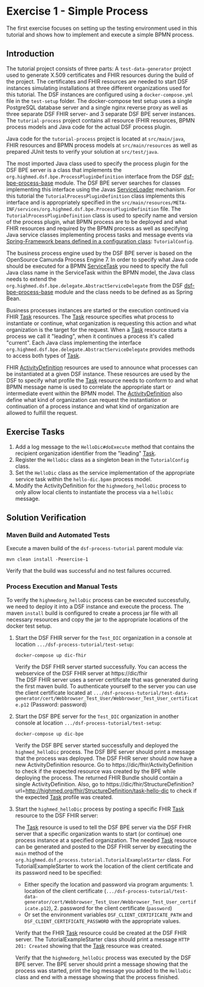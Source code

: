 # Exercise 1 - Simple Process
The first exercise focuses on setting up the testing environment used in this tutorial and shows how to implement and execute a simple BPMN process.

## Introduction
The tutorial project consists of three parts: A `test-data-generator` project used to generate X.509 certificates and FHIR resources during the build of the project. The certificates and FHIR resources are needed to start DSF instances simulating installations at three different organizations used for this tutorial. The DSF instances are configured using a `docker-compose.yml` file in the `test-setup` folder. The docker-compose test setup uses a single PostgreSQL database server and a single nginx reverse proxy as well as three separate DSF FHIR server- and 3 separate DSF BPE server instances. The `tutorial-process` project contains all resource (FHIR resources, BPMN process models and Java code for the actual DSF process plugin.

Java code for the `tutorial-process` project is located at `src/main/java`, FHIR resources and BPMN process models at `src/main/resources` as well as prepared JUnit tests to verify your solution at `src/test/java`.

The most imported Java class used to specify the process plugin for the DSF BPE server is a class that implements the `org.highmed.dsf.bpe.ProcessPluginDefinition` interface from the DSF [dsf-bpe-process-base](https://github.com/highmed/highmed-dsf/packages/503054) module. The DSF BPE server searches for classes implementing this interface using the Javas [ServiceLoader](https://docs.oracle.com/en/java/javase/11/docs/api/java.base/java/util/ServiceLoader.html) mechanism. For this tutorial the `TutorialProcessPluginDefinition` class implements this interface and is appropriately specified in the `src/main/resources/META-INF/services/org.highmed.dsf.bpe.ProcessPluginDefinition` file. The `TutorialProcessPluginDefinition` class is used to specify name and version of the process plugin, what BPMN process are to be deployed and what FHIR resources and required by the BPMN process as well as specifying Java service classes implementing process tasks and message events via [Spring-Framework beans defined in a configuration class](https://docs.spring.io/spring-framework/docs/current/reference/html/core.html#beans-java-basic-concepts): `TutorialConfig`.

The business process engine used by the DSF BPE server is based on the OpenSource Camunda Process Engine 7. In order to specify what Java code should be executed for a BPMN [ServiceTask](https://docs.camunda.org/manual/7.17/reference/bpmn20/tasks/service-task/) you need to specify the full Java class name in the ServiceTask within the BPMN model, the Java class needs to extend the `org.highmed.dsf.bpe.delegate.AbstractServiceDelegate` from the DSF [dsf-bpe-process-base](https://github.com/highmed/highmed-dsf/packages/503054) module and the class needs to be defined as as Spring Bean.

Business processes instances are started or the execution continued via FHIR [Task](http://hl7.org/fhir/R4/task.html) resources. The [Task](http://hl7.org/fhir/R4/task.html) resource specifies what process to instantiate or continue, what organization is requesting this action and what organization is the target for the request. When a [Task](http://hl7.org/fhir/R4/task.html) resource starts a process we call it "leading", when it continues a process it's called "current". Each Java class implementing the interface `org.highmed.dsf.bpe.delegate.AbstractServiceDelegate` provides methods to access both types of [Task](http://hl7.org/fhir/R4/task.html). 

FHIR [ActivityDefinition](http://hl7.org/fhir/R4/activitydefinition.html) resources are used to announce what processes can be instantiated at a given DSF instance. These resources are used by the DSF to specify what profile the [Task](http://hl7.org/fhir/R4/task.html) resource needs to conform to and what BPMN message name is used to correlate the appropriate start or intermediate event within the BPMN model. The [ActivityDefinition](http://hl7.org/fhir/R4/activitydefinition.html) also define what kind of organization can request the instantiation or continuation of a process instance and what kind of organization are allowed to fulfill the request.

## Exercise Tasks
1. Add a log message to the `HelloDic#doExecute` method that contains the recipient organization identifier from the "leading" [Task](http://hl7.org/fhir/R4/task.html).
1. Register the `HelloDic` class as a singleton bean in the `TutorialConfig` class.
1. Set the `HelloDic` class as the service implementation of the appropriate service task within the `hello-dic.bpmn` process model.
1. Modify the ActivityDefinition for the `highmedorg_helloDic` process to only allow local clients to instantiate the process via a `helloDic` message.

## Solution Verification
### Maven Build and Automated Tests
Execute a maven build of the `dsf-process-tutorial` parent module via:
```
mvn clean install -Pexercise-1
```
Verify that the build was successful and no test failures occurred.

### Process Execution and Manual Tests
To verify the `highmedorg_helloDic` process can be executed successfully, we need to deploy it into a DSF instance and execute the process. The maven `install` build is configured to create a process jar file with all necessary resources and copy the jar to the appropriate locations of the docker test setup.

1. Start the DSF FHIR server for the `Test_DIC` organization in a console at location `.../dsf-process-tutorial/test-setup`:
	```
	docker-compose up dic-fhir
	```
	Verify the DSF FHIR server started successfully. You can access the webservice of the DSF FHIR server at https://dic/fhir  
	The DSF FHIR server uses a server certificate that was generated during the first maven build. To authenticate yourself to the server you can use the client certificate located at `.../dsf-process-tutorial/test-data-generator/cert/Webbrowser_Test_User/Webbrowser_Test_User_certificate.p12` (Password: password)

2. Start the DSF BPE server for the `Test_DIC` organization in another console at location `.../dsf-process-tutorial/test-setup`:
	```
	docker-compose up dic-bpe
	```
	Verify the DSF BPE server started successfully and deployed the `highmed_helloDic` process. The DSF BPE server should print a message that the process was deployed. The DSF FHIR server should now have a new ActivityDefinition resource. Go to https://dic/fhir/ActivityDefinition to check if the expected resource was created by the BPE while deploying the process. The returned FHIR Bundle should contain a single ActivityDefinition. Also, go to https://dic/fhir/StructureDefinition?url=http://highmed.org/fhir/StructureDefinition/task-hello-dic to check if the expected [Task](http://hl7.org/fhir/R4/task.html) profile was created.

3. Start the `highmed_helloDic` process by posting a specific FHIR [Task](http://hl7.org/fhir/R4/task.html) resource to the DSF FHIR server:

    The [Task](http://hl7.org/fhir/R4/task.html) resource is used to tell the DSF BPE server via the DSF FHIR server that a specific organization wants to start (or continue) one process instance at a specified organization. The needed [Task](http://hl7.org/fhir/R4/task.html) resource can be generated and posted to the DSF FHIR server by executing the `main` method of the `org.highmed.dsf.process.tutorial.TutorialExampleStarter` class. For TutorialExampleStarter to work the location of the client certificate and its password need to be specified:
	* Either specify the location and password via program arguments: 1. location of the client certificate (`.../dsf-process-tutorial/test-data-generator/cert/Webbrowser_Test_User/Webbrowser_Test_User_certificate.p12`), 2. password for the client certificate (`password`)
	* Or set the environment variables `DSF_CLIENT_CERTIFICATE_PATH` and `DSF_CLIENT_CERTIFICATE_PASSWORD` with the appropriate values.
	
	Verify that the FHIR [Task](http://hl7.org/fhir/R4/task.html) resource could be created at the DSF FHIR server. The TutorialExampleStarter class should print a message `HTTP 201: Created` showing that the [Task](http://hl7.org/fhir/R4/task.html) resource was created.
	
	Verify that the `highmedorg_helloDic` process was executed by the DSF BPE server. The BPE server should print a message showing that the process was started, print the log message you added to the `HelloDic` class and end with a message showing that the process finished.